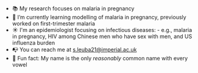 - :books: My research focuses on malaria in pregnancy
- :book: I’m currently learning modelling of malaria in pregnancy, previously worked on first-trimester malaria
- :sunny: I'm an epidemiologist focusing on infectious diseases:
        - e.g., malaria in pregnancy, HIV among Chinese men who have sex with men, and US influenza burden
- :mailbox_with_no_mail: You can reach me at s.leuba21@imperial.ac.uk
- :evergreen_tree: Fun fact: My name is the only *reasonably* common name with every vowel

<!--
**sequoialeuba/sequoialeuba** is a ✨ _special_ ✨ repository because its `README.md` (this file) appears on your GitHub profile.

Here are some ideas to get you started:

- 🔭 I’m currently working on ...
- 🌱 I’m currently learning ...
- 👯 I’m looking to collaborate on ...
- 🤔 I’m looking for help with ...
- 💬 Ask me about ...
- 📫 How to reach me: ...
- 😄 Pronouns: ...
- ⚡ Fun fact: ...
:sunny: 
-->
